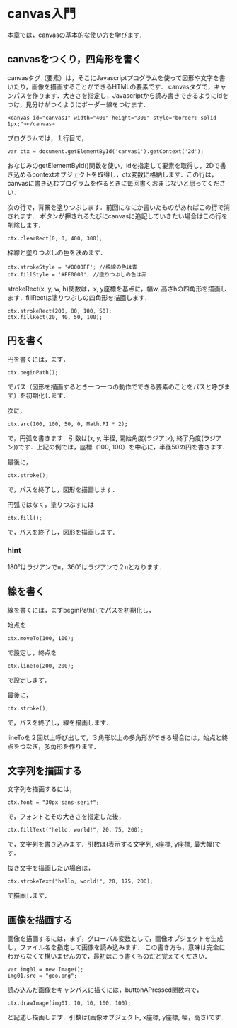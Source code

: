 # canvas入門
本章では，canvasの基本的な使い方を学びます．

## canvasをつくり，四角形を書く

canvasタグ（要素）は，そこにJavascriptプログラムを使って図形や文字を書いたり，画像を描画することができるHTMLの要素です．
canvasタグで，キャンパスを作ります．大きさを指定し，Javascriptから読み書きできるようにidをつけ，見分けがつくようにボーダー線をつけます．
```
<canvas id="canvas1" width="400" height="300" style="border: solid 1px;"></canvas>
```

プログラムでは，１行目で，
```
var ctx = document.getElementById('canvas1').getContext('2d');
```
おなじみのgetElementById()関数を使い，idを指定して要素を取得し，2Dで書き込めるcontextオブジェクトを取得し，ctx変数に格納します．この行は，canvasに書き込むプログラムを作るときに毎回書くおまじないと思ってください．

次の行で，背景を塗りつぶします．前回になにか書いたものがあればこの行で消されます．
ボタンが押されるたびにcanvasに追記していきたい場合はこの行を削除します．
```
ctx.clearRect(0, 0, 400, 300);
```

枠線と塗りつぶしの色を決めます．
```
ctx.strokeStyle = '#0000FF'; //枠線の色は青
ctx.fillStyle = '#FF0000'; //塗りつぶしの色は赤
```            

strokeRect(x, y, w, h)関数は，x, y座標を基点に，幅w, 高さhの四角形を描画します．fillRectは塗りつぶしの四角形を描画します．
```    
ctx.strokeRect(200, 80, 100, 50);
ctx.fillRect(20, 40, 50, 100);
```    

<div code src='6-1'></div>

## 円を書く

円を書くには，まず，
```    
ctx.beginPath();
```
でパス（図形を描画するとき一つ一つの動作でできる要素のことをパスと呼びます）を初期化します．

次に，
```    
ctx.arc(100, 100, 50, 0, Math.PI * 2);
```
で，円弧を書きます．引数は(x, y, 半径, 開始角度(ラジアン), 終了角度(ラジアン))です．上記の例では，座標（100, 100）を中心に，半径50の円を書きます．

最後に，
```
ctx.stroke();
```
で，パスを終了し，図形を描画します．

円弧ではなく，塗りつぶすには
```
ctx.fill();
```
で，パスを終了し，図形を描画します．

<div code src='6-2'></div>

### hint
180°はラジアンでπ，360°はラジアンで２πとなります．

## 線を書く

線を書くには，まずbeginPath();でパスを初期化し，

始点を
```
ctx.moveTo(100, 100);
```
で設定し，終点を
```
ctx.lineTo(200, 200);
```
で設定します．

最後に，
```
ctx.stroke();
```
で，パスを終了し，線を描画します．

lineToを２回以上呼び出して，３角形以上の多角形ができる場合には，始点と終点をつなぎ，多角形を作ります．

<div code src='6-3'></div>

## 文字列を描画する

文字列を描画するには，

```
ctx.font = "30px sans-serif";
```
で，フォントとその大きさを指定した後，

```
ctx.fillText("hello, world!", 20, 75, 200);
```
で，文字列を書き込みます．引数は(表示する文字列, x座標, y座標, 最大幅)です．

抜き文字を描画したい場合は，
```
ctx.strokeText("hello, world!", 20, 175, 200);
```
で描画します．

<div code src='6-4'></div>

## 画像を描画する

画像を描画するには，まず，グローバル変数として，画像オブジェクトを生成し，ファイル名を指定して画像を読み込みます．
この書き方も，意味は完全にわからなくて構いませんので，最初はこう書くものだと覚えてください．

```
var img01 = new Image();
img01.src = "goo.png";
```

読み込んだ画像をキャンパスに描くには，buttonAPressed関数内で，

```
ctx.drawImage(img01, 10, 10, 100, 100);
```
と記述し描画します．引数は(画像オブジェクト, x座標, y座標, 幅，高さ)です．

<div code src='6-5'></div>


